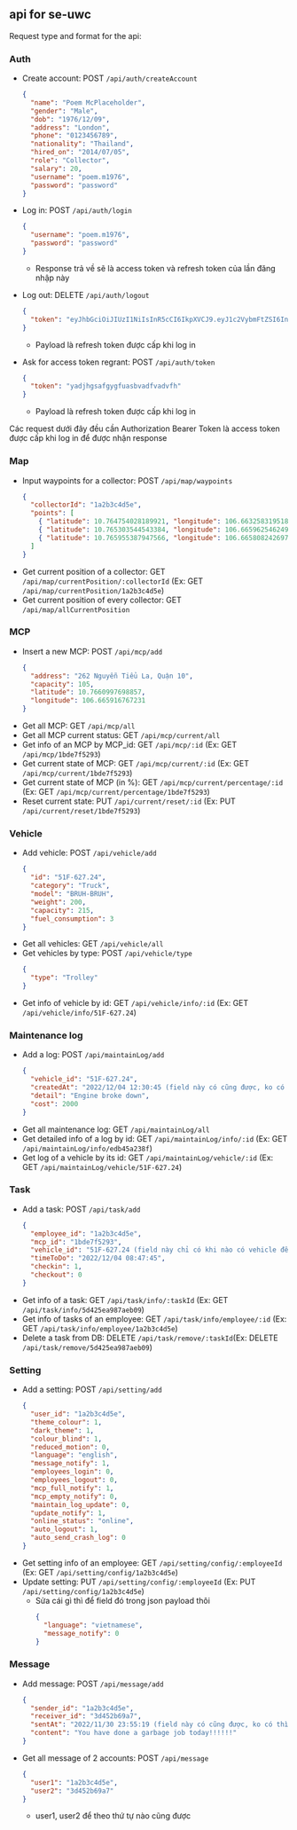 ## api for se-uwc

Request type and format for the api:

### Auth

- Create account: POST `/api/auth/createAccount`

  ```json
  {
    "name": "Poem McPlaceholder",
    "gender": "Male",
    "dob": "1976/12/09",
    "address": "London",
    "phone": "0123456789",
    "nationality": "Thailand",
    "hired_on": "2014/07/05",
    "role": "Collector",
    "salary": 20,
    "username": "poem.m1976",
    "password": "password"
  }
  ```

- Log in: POST `/api/auth/login`
  ```json
  {
    "username": "poem.m1976",
    "password": "password"
  }
  ```
  - Response trả về sẽ là access token và refresh token của lần đăng nhập này
- Log out: DELETE `/api/auth/logout`
  ```json
  {
    "token": "eyJhbGciOiJIUzI1NiIsInR5cCI6IkpXVCJ9.eyJ1c2VybmFtZSI6InBvZW0ubTE5NzYiLCJyb2xlIjoiQ29sbGVjdG9yIiwiaWF0IjoxNjcwMTU4NjAwfQ.tay1TeFpxdwsImSeKN_gB-UN5aiUVmwMyI-XCc5LiBI"
  }
  ```
  - Payload là refresh token được cấp khi log in
- Ask for access token regrant: POST `/api/auth/token`
  ```json
  {
    "token": "yadjhgsafgygfuasbvadfvadvfh"
  }
  ```
  - Payload là refresh token được cấp khi log in

Các request dưới đây đều cần Authorization Bearer Token là access token được cấp khi log in để được nhận response

### Map

- Input waypoints for a collector: POST `/api/map/waypoints`
  ```json
  {
    "collectorId": "1a2b3c4d5e",
    "points": [
      { "latitude": 10.764754028189921, "longitude": 106.66325831951859 },
      { "latitude": 10.765303544543384, "longitude": 106.66596254624939 },
      { "latitude": 10.765955387947566, "longitude": 106.66580824269722 }
    ]
  }
  ```
- Get current position of a collector: GET `/api/map/currentPosition/:collectorId` (Ex: GET `/api/map/currentPosition/1a2b3c4d5e`)
- Get current position of every collector: GET `/api/map/allCurrentPosition`

### MCP

- Insert a new MCP: POST `/api/mcp/add`
  ```json
  {
    "address": "262 Nguyễn Tiểu La, Quận 10",
    "capacity": 105,
    "latitude": 10.7660997698857,
    "longitude": 106.665916767231
  }
  ```
- Get all MCP: GET `/api/mcp/all`
- Get all MCP current status: GET `/api/mcp/current/all`
- Get info of an MCP by MCP_id: GET `/api/mcp/:id` (Ex: GET `/api/mcp/1bde7f5293`)
- Get current state of MCP: GET `/api/mcp/current/:id` (Ex: GET `/api/mcp/current/1bde7f5293`)
- Get current state of MCP (in %): GET `/api/mcp/current/percentage/:id` (Ex: GET `/api/mcp/current/percentage/1bde7f5293`)
- Reset current state: PUT `/api/current/reset/:id` (Ex: PUT `/api/current/reset/1bde7f5293`)

### Vehicle

- Add vehicle: POST `/api/vehicle/add`
  ```json
  {
    "id": "51F-627.24",
    "category": "Truck",
    "model": "BRUH-BRUH",
    "weight": 200,
    "capacity": 215,
    "fuel_consumption": 3
  }
  ```
- Get all vehicles: GET `/api/vehicle/all`
- Get vehicles by type: POST `/api/vehicle/type`
  ```json
  {
    "type": "Trolley"
  }
  ```
- Get info of vehicle by id: GET `/api/vehicle/info/:id` (Ex: GET `/api/vehicle/info/51F-627.24`)

### Maintenance log

- Add a log: POST `/api/maintainLog/add`
  ```json
  {
    "vehicle_id": "51F-627.24",
    "createdAt": "2022/12/04 12:30:45 (field này có cũng được, ko có thì DB tự động thêm ở thời điểm insert vào)",
    "detail": "Engine broke down",
    "cost": 2000
  }
  ```
- Get all maintenance log: GET `/api/maintainLog/all`
- Get detailed info of a log by id: GET `/api/maintainLog/info/:id` (Ex: GET `/api/maintainLog/info/edb45a238f`)
- Get log of a vehicle by its id: GET `/api/maintainLog/vehicle/:id` (Ex: GET `/api/maintainLog/vehicle/51F-627.24`)

### Task

- Add a task: POST `/api/task/add`
  ```json
  {
    "employee_id": "1a2b3c4d5e",
    "mcp_id": "1bde7f5293",
    "vehicle_id": "51F-627.24 (field này chỉ có khi nào có vehicle để assign nha)",
    "timeToDo": "2022/12/04 08:47:45",
    "checkin": 1,
    "checkout": 0
  }
  ```
- Get info of a task: GET `/api/task/info/:taskId` (Ex: GET `/api/task/info/5d425ea987aeb09`)
- Get info of tasks of an employee: GET `/api/task/info/employee/:id` (Ex: GET `/api/task/info/employee/1a2b3c4d5e`)
- Delete a task from DB: DELETE `/api/task/remove/:taskId`(Ex: DELETE `/api/task/remove/5d425ea987aeb09`)

### Setting

- Add a setting: POST `/api/setting/add`
  ```json
  {
    "user_id": "1a2b3c4d5e",
    "theme_colour": 1,
    "dark_theme": 1,
    "colour_blind": 1,
    "reduced_motion": 0,
    "language": "english",
    "message_notify": 1,
    "employees_login": 0,
    "employees_logout": 0,
    "mcp_full_notify": 1,
    "mcp_empty_notify": 0,
    "maintain_log_update": 0,
    "update_notify": 1,
    "online_status": "online",
    "auto_logout": 1,
    "auto_send_crash_log": 0
  }
  ```
- Get setting info of an employee: GET `/api/setting/config/:employeeId` (Ex: GET `/api/setting/config/1a2b3c4d5e`)
- Update setting: PUT `/api/setting/config/:employeeId` (Ex: PUT `/api/setting/config/1a2b3c4d5e`)
  - Sửa cái gì thì để field đó trong json payload thôi
    ```json
    {
      "language": "vietnamese",
      "message_notify": 0
    }
    ```

### Message

- Add message: POST `/api/message/add`
  ```json
  {
    "sender_id": "1a2b3c4d5e",
    "receiver_id": "3d452b69a7",
    "sentAt": "2022/11/30 23:55:19 (field này có cũng được, ko có thì DB tự động thêm ở thời điểm insert vào)",
    "content": "You have done a garbage job today!!!!!!"
  }
  ```
- Get all message of 2 accounts: POST `/api/message`
  ```json
  {
    "user1": "1a2b3c4d5e",
    "user2": "3d452b69a7"
  }
  ```
  - user1, user2 để theo thứ tự nào cũng được
